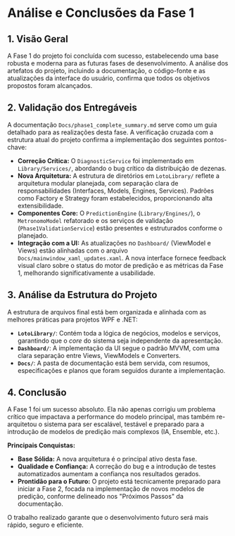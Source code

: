 # Análise e Conclusões da Fase 1

## 1. Visão Geral

A Fase 1 do projeto foi concluída com sucesso, estabelecendo uma base robusta e moderna para as futuras fases de desenvolvimento. A análise dos artefatos do projeto, incluindo a documentação, o código-fonte e as atualizações da interface do usuário, confirma que todos os objetivos propostos foram alcançados.

## 2. Validação dos Entregáveis

A documentação `Docs/phase1_complete_summary.md` serve como um guia detalhado para as realizações desta fase. A verificação cruzada com a estrutura atual do projeto confirma a implementação dos seguintes pontos-chave:

- **Correção Crítica:** O `DiagnosticService` foi implementado em `Library/Services/`, abordando o bug crítico da distribuição de dezenas.
- **Nova Arquitetura:** A estrutura de diretórios em `LotoLibrary/` reflete a arquitetura modular planejada, com separação clara de responsabilidades (Interfaces, Models, Engines, Services). Padrões como Factory e Strategy foram estabelecidos, proporcionando alta extensibilidade.
- **Componentes Core:** O `PredictionEngine` (`Library/Engines/`), o `MetronomoModel` refatorado e os serviços de validação (`Phase1ValidationService`) estão presentes e estruturados conforme o planejado.
- **Integração com a UI:** As atualizações no `Dashboard/` (ViewModel e Views) estão alinhadas com o arquivo `Docs/mainwindow_xaml_updates.xaml`. A nova interface fornece feedback visual claro sobre o status do motor de predição e as métricas da Fase 1, melhorando significativamente a usabilidade.

## 3. Análise da Estrutura do Projeto

A estrutura de arquivos final está bem organizada e alinhada com as melhores práticas para projetos WPF e .NET:

- **`LotoLibrary/`**: Contém toda a lógica de negócios, modelos e serviços, garantindo que o *core* do sistema seja independente da apresentação.
- **`Dashboard/`**: A implementação da UI segue o padrão MVVM, com uma clara separação entre Views, ViewModels e Converters.
- **`Docs/`**: A pasta de documentação está bem servida, com resumos, especificações e planos que foram seguidos durante a implementação.

## 4. Conclusão

A Fase 1 foi um sucesso absoluto. Ela não apenas corrigiu um problema crítico que impactava a performance do modelo principal, mas também re-arquitetou o sistema para ser escalável, testável e preparado para a introdução de modelos de predição mais complexos (IA, Ensemble, etc.).

**Principais Conquistas:**
- **Base Sólida:** A nova arquitetura é o principal ativo desta fase.
- **Qualidade e Confiança:** A correção do bug e a introdução de testes automatizados aumentam a confiança nos resultados gerados.
- **Prontidão para o Futuro:** O projeto está tecnicamente preparado para iniciar a Fase 2, focada na implementação de novos modelos de predição, conforme delineado nos "Próximos Passos" da documentação.

O trabalho realizado garante que o desenvolvimento futuro será mais rápido, seguro e eficiente.
